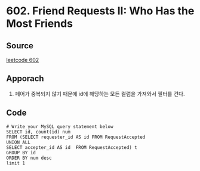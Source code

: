 # 602. Friend Requests II: Who Has the Most Friends

## Source
[leetcode 602](https://leetcode.com/problems/friend-requests-ii-who-has-the-most-friends/description/?envType=study-plan-v2&envId=top-sql-50)


## Apporach
1. 페어가 중복되지 않기 때문에 id에 해당하는 모든 컬럼을 가져와서 필터를 건다.


## Code
    # Write your MySQL query statement below
    SELECT id, count(id) num
    FROM (SELECT requester_id AS id FROM RequestAccepted
    UNION ALL 
    SELECT accepter_id AS id  FROM RequestAccepted) t
    GROUP BY id
    ORDER BY num desc
    limit 1

